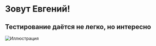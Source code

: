 # Зовут Евгений!
## Тестирование даётся не легко, но интересно

 ![Иллюстрация](<DALL·E 2024-12-24 02.28.21 - A detailed illustration of a young man with a short beard wearing headphones, sitting at a computer desk in a modern, well-lit office. He is focused o.webp>)
 